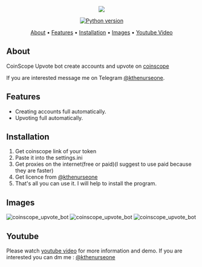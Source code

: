 <p align="center"><a href="https://youtu.be/buYaRRl3yp4" target="_blank"><img src="https://github.com/kthenurseone/coinscope_upvote_bot/blob/main/2.png?raw=true"></a></p>

<p align="center">
    <a href="https://www.python.org/downloads/release/python-380/"><img src="https://img.shields.io/badge/python-3.8-blue.svg?style=plastic" alt="Python version"></a>
</p>

<p align="center">
  <a href="#about">About</a>
  •
  <a href="#features">Features</a>
  •
  <a href="#installation">Installation</a>
  •
  <a href="#images">Images</a>
  •
  <a href="#youtube">Youtube Video</a>
</p>

## About
CoinScope Upvote bot create accounts and upvote on [coinscope](https://coinscope.co/)

If you are interested message me on Telegram [@kthenurseone](https://t.me/kthenurseone). 

## Features
- Creating accounts full automatically.
- Upvoting full automatically.



## Installation
1) Get coinscope link of your token
2) Paste it into the settings.ini
3) Get proxies on the internet(free or paid)(I suggest to use paid because they are faster)
4) Get licence from [@kthenurseone](https://t.me/kthenurseone)
5) That's all you can use it.
I will help to install the program.


## Images
![coinscope_upvote_bot](https://github.com/kthenurseone/coinscope_upvote_bot/blob/main/1.png?raw=true)
![coinscope_upvote_bot](https://github.com/kthenurseone/coinscope_upvote_bot/blob/main/2.png?raw=true)
![coinscope_upvote_bot](https://github.com/kthenurseone/coinscope_upvote_bot/blob/main/3.png?raw=true)



## Youtube
Please watch [youtube video](https://youtu.be/buYaRRl3yp4) for more information and demo. If you are interested you can dm me : [@kthenurseone](https://t.me/kthenurseone)
